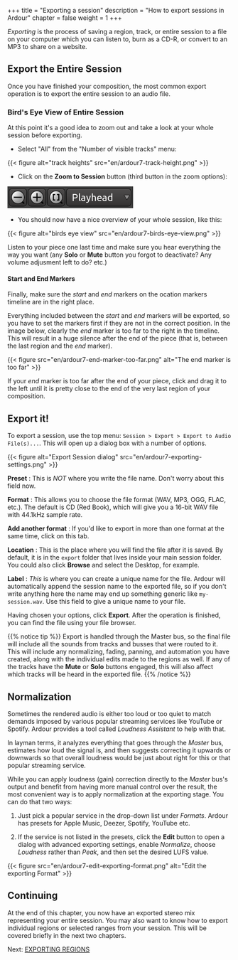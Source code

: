 +++
title = "Exporting a session"
description = "How to export sessions in Ardour"
chapter = false
weight = 1
+++

_Exporting_ is the process of saving a region, track, or entire session to a
file on your computer which you can listen to, burn as a CD-R, or convert
to an MP3 to share on a website.

## Export the Entire Session

Once you have finished your composition, the most common export operation is to
export the entire session to an audio file. 

### Bird's Eye View of Entire Session

At this point it's a good idea to zoom out and take a look at your whole session
before exporting.

* Select "All" from the "Number of visible tracks" menu:

{{< figure alt="track heights" src="en/ardour7-track-height.png" >}}

* Click on the **Zoom to Session** button (third button in the zoom options):

![zoom options](en/ardour7-session-zoom-all.png?width=200)

* You should now have a nice overview of your whole session, like this:

{{< figure alt="birds eye view" src="en/ardour7-birds-eye-view.png" >}}

Listen to your piece one last time and make sure you hear everything the way you
want (any **Solo** or **Mute** button you forgot to deactivate? Any volume
adjusment left to do? etc.)

#### Start and End Markers

Finally, make sure the _start_ and _end_ markers on the ocation markers
timeline are in the right place.

Everything included between the _start_ and _end_ markers will be exported, so
you have to set the markers first if they are not in the correct position. In
the image below, clearly the _end_ marker is too far to the right in the
timeline. This will result in a huge silence after the end of the piece (that
is, between the last region and the _end_ marker).

{{< figure src="en/ardour7-end-marker-too-far.png" alt="The end marker is too far" >}}

If your _end_ marker is too far after the end of your piece, click and drag it
to the left until it is pretty close to the end of the very last region of your
composition.

## Export it!

To export a session, use the top menu:
`Session > Export > Export to Audio File(s)...`. This will open up a dialog box
with a number of options.

{{< figure alt="Export Session dialog" src="en/ardour7-exporting-settings.png" >}}

**Preset**
: This is *NOT* where you write the file name. Don't worry about this field now.

**Format**
: This allows you to choose the file format (WAV, MP3, OGG, FLAC, etc.). The
default is CD (Red Book), which will give you a 16-bit WAV file with 44.1kHz
sample rate.

**Add another format**
: If you'd like to export in more than one format at the same time, click on
this tab.

**Location**
: This is the place where you will find the file after it is saved. By default,
it is in the `export` folder that lives inside your main session folder. You
could also click **Browse** and select the Desktop, for example.

**Label**
: _This_ is where you can create a unique name for the file. Ardour will
automatically append the session name to the exported file, so if you don't
write anything here the name may end up something generic like `my-session.wav`.
Use this field to give a unique name to your file.

Having chosen your options, click **Export**. After the operation is finished,
you can find the file using your file browser.

{{% notice tip %}}
Export is handled through the Master bus, so the final file will include all
the sounds from tracks and busses that were routed to it. This will include any
normalizing, fading, panning, and automation you have created, along with the
individual edits made to the regions as well. If any of the tracks have the
**Mute** or **Solo** buttons engaged, this will also affect which tracks will be
heard in the exported file.
{{% /notice %}}

## Normalization

Sometimes the rendered audio is either too loud or too quiet to match demands
imposed by various popular streaming services like YouTube or Spotify. Ardour
provides a tool called _Loudness Assistant_ to help with that.

In layman terms, it analyzes everything that goes through the _Master_ bus,
estimates how loud the signal is, and then suggests correcting it upwards or
downwards so that overall loudness would be just about right for this or that
popular streaming service.

While you can apply loudness (gain) correction directly to the _Master_ bus's
output and benefit from having more manual control over the result, the most
convenient way is to apply normalization at the exporting stage. You can do
that two ways:

1. Just pick a popular service in the drop-down list under _Formats_. Ardour has
presets for Apple Music, Deezer, Spotify, YouTube etc.

2. If the service is not listed in the presets, click the **Edit** button to
open a dialog with advanced exporting settings, enable _Normalize_, choose
_Loudness_ rather than _Peak_, and then set the desired LUFS value.

{{< figure src="en/ardour7-edit-exporting-format.png" alt="Edit the exporting Format" >}}

## Continuing

At the end of this chapter, you now have an exported stereo mix representing
your entire session. You may also want to know how to export individual regions
or selected ranges from your session. This will be covered briefly in the next
two chapters.

Next: [EXPORTING REGIONS](../exporting-a-region)
